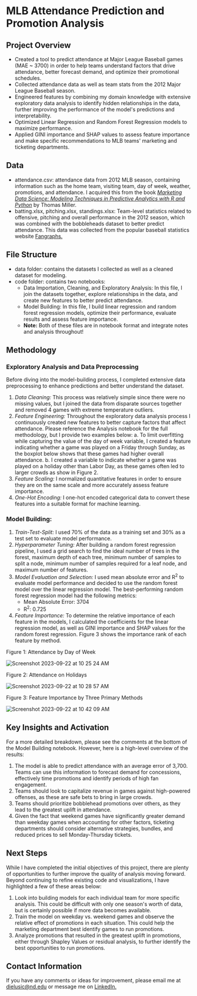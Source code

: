 # MLB Attendance Prediction and Promotion Analysis

## Project Overview
* Created a tool to predict attendance at Major League Baseball games (MAE ~ 3700) in order to help teams understand factors that drive attendance, better forecast demand, and optimize their promotional schedules.
* Collected attendance data as well as team stats from the 2012 Major League Baseball season.
* Engineered features by combining my domain knowledge with extensive exploratory data analysis to identify hidden relationships in the data, further improving the performance of the model's predictions and interpretability.
* Optimized Linear Regression and Random Forest Regression models to maximize performance. 
* Applied GINI importance and SHAP values to assess feature importance and make specific recommendations to MLB teams' marketing and ticketing departments.


## Data
* attendance.csv: attendance data from 2012 MLB season, containing information such as the home team, visiting team, day of week, weather, promotions, and attendance. I acquired this from the book [*Marketing Data Science: Modeling Techniques in Predictive Analytics with R and Python*](https://www.amazon.com/Marketing-Data-Science-Techniques-Predictive/dp/0133886557) by Thomas Miller.
* batting.xlsx, pitching.xlsx, standings.xlsx: Team-level statistics related to offensive, pitching and overall performance in the 2012 season, which was combined with the bobbleheads dataset to better predict attendance. This data was collected from the popular baseball statistics website [Fangraphs.](https://www.fangraphs.com/)

## File Structure
* data folder: contains the datasets I collected as well as a cleaned dataset for modeling.
* code folder: contains two notebooks:
  * Data Importation, Cleaning, and Exploratory Analysis: In this file, I join the datasets together, explore relationships in the data, and create new features to better predict attendance.
  * Model Building: In this file, I build linear regression and random forest regression models, optimize their performance, evaluate results and assess feature importance.
  * **Note:** Both of these files are in notebook format and integrate notes and analysis throughout!
 
## Methodology
### Exploratory Analysis and Data Preprocessing
Before diving into the model-building process, I completed extensive data preprocessing to enhance predictions and better understand the dataset.
1. *Data Cleaning:* This process was relatively simple since there were no missing values, but I joined the data from disparate sources together and removed 4 games with extreme temperature outliers.
2. *Feature Engineering:* Throughout the exploratory data analysis process I continuously created new features to better capture factors that affect attendance. Please reference the Analysis notebook for the full methodology, but I provide two examples below:
  a. To limit overfitting while capturing the value of the day of week variable, I created a feature indicating whether a game was played on a Friday through Sunday, as the boxplot below shows that these games had higher overall attendance.
  b. I created a variable to indicate whether a game was played on a holiday other than Labor Day, as these games often led to larger crowds as show in Figure 2.
3. *Feature Scaling:* I normalized quantitative features in order to ensure they are on the same scale and more accurately assess feature importance.
4. *One-Hot Encoding:* I one-hot encoded categorical data to convert these features into a suitable format for machine learning.

### Model Building:
1. *Train-Test-Split:* I used 70% of the data as a training set and 30% as a test set to evaluate model performance.
2. *Hyperparameter Tuning:* After building a random forest regression pipeline, I used a grid search to find the ideal number of trees in the forest, maximum depth of each tree, minimum number of samples to split a node, minimum number of samples required for a leaf node, and maximum number of features.
3. *Model Evaluation and Selection:* I used mean absolute error and R<sup>2</sup> to evaluate model performance and decided to use the random forest model over the linear regression model. The best-performing random forest regression model had the following metrics:
   * Mean Absolute Error: 3704
   * R<sup>2</sup>: 0.725
4. *Feature Importance:* To determine the relative importance of each feature in the models, I calculated the coefficients for the linear regression model, as well as GINI importance and SHAP values for the random forest regression. Figure 3 shows the importance rank of each feature by method.

Figure 1: Attendance by Day of Week

![Screenshot 2023-09-22 at 10 25 24 AM](https://github.com/daniel-ielusic/MLB-Attendance-Prediction/assets/92276875/69442ac0-1201-47fd-b35e-b60f37e2cc57)

Figure 2: Attendance on Holidays

![Screenshot 2023-09-22 at 10 28 57 AM](https://github.com/daniel-ielusic/MLB-Attendance-Prediction/assets/92276875/f579f248-2156-4818-805c-aa177f7d2492)

Figure 3: Feature Importance by Three Primary Methods

![Screenshot 2023-09-22 at 10 42 09 AM](https://github.com/daniel-ielusic/MLB-Attendance-Prediction/assets/92276875/44a6a6ca-4fe8-4066-a765-1398391014d7)

## Key Insights and Activation
For a more detailed breakdown, please see the comments at the bottom of the Model Building notebook. However, here is a high-level overview of the results:
1. The model is able to predict attendance with an average error of 3,700. Teams can use this information to forecast demand for concessions, effectively time promotions and identify periods of high fan engagement.
2. Teams should look to capitalize revenue in games against high-powered offenses, as these are safe bets to bring in large crowds.
3. Teams should prioritize bobblehead promotions over others, as they lead to the greatest uplift in attendance.
4. Given the fact that weekend games have significantly greater demand than weekday games when accounting for other factors, ticketing departments should consider alternative strategies, bundles, and reduced prices to sell Monday-Thursday tickets.

## Next Steps

While I have completed the initial objectives of this project, there are plenty of opportunities to further improve the quality of analysis moving forward. Beyond continuing to refine existing code and visualizations, I have highlighted a few of these areas below:

1. Look into building models for each individual team for more specific analysis. This could be difficult with only one season's worth of data, but is certainly possible if more data becomes available.
2. Train the model on weekday vs. weekend games and observe the relative effect of promotions in each situation. This could help the marketing department best identify games to run promotions.
3. Analyze promotions that resulted in the greatest uplift in promotions, either through Shapley Values or residual analysis, to further identify the best opportunities to run promotions.

## Contact Information

If you have any comments or ideas for improvement, please email me at dielusic@nd.edu or message me on [LinkedIn.](https://www.linkedin.com/in/daniel-ielusic/)
